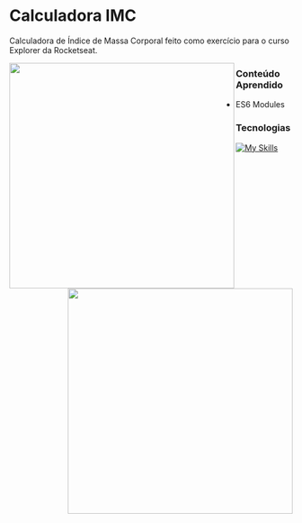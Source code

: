 # Calculadora IMC
Calculadora de Índice de Massa Corporal feito como exercício para o curso Explorer da Rocketseat.

<p>
    <img alt="" align="left" width="400" height="400" src="https://github.com/gabrielscoti42/IMC/assets/91392840/a81809a7-f8f6-429c-bd68-a11543d63b7e">
    <img alt="" align="right" width="400" height="400" src="https://github.com/gabrielscoti42/IMC/assets/91392840/1423d35c-1607-4eac-ab3b-3798aacb451f">
</p>

### Conteúdo Aprendido
- ES6 Modules

### Tecnologias
[![My Skills](https://skillicons.dev/icons?i=js,html,css)](https://skillicons.dev)